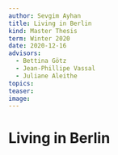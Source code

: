 ```yaml
---
author: Sevgim Ayhan
title: Living in Berlin
kind: Master Thesis
term: Winter 2020
date: 2020-12-16
advisors:
  - Bettina Götz
  - Jean-Phillipe Vassal
  - Juliane Aleithe
topics:
teaser:
image:
---
```


# Living in Berlin
